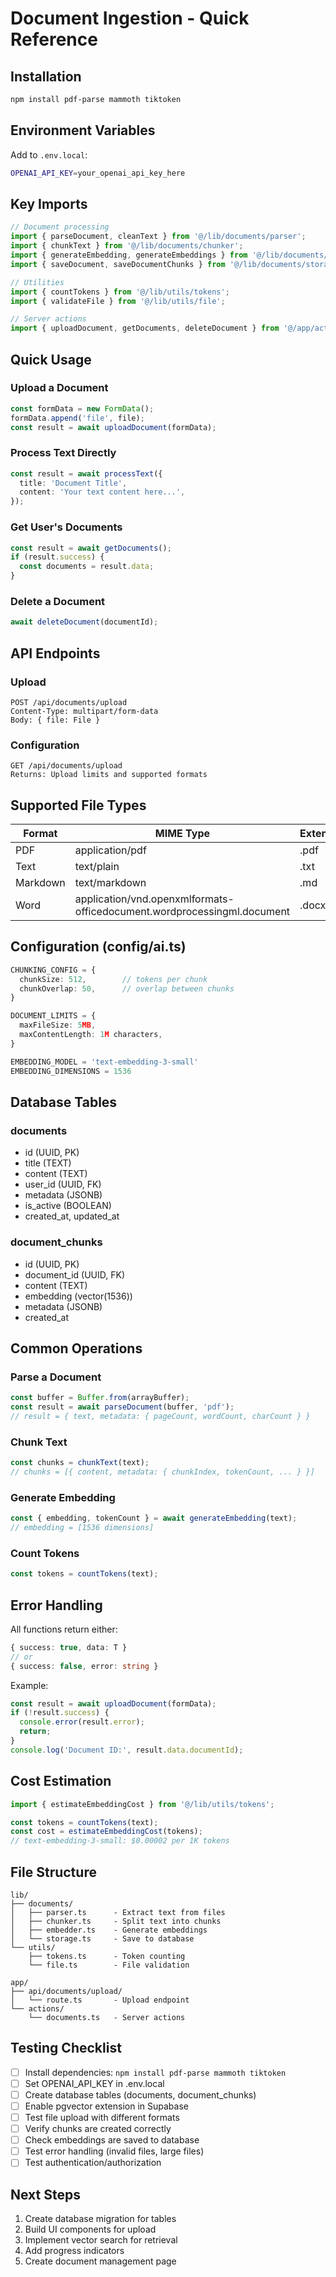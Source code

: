 # Document Ingestion - Quick Reference

## Installation

```bash
npm install pdf-parse mammoth tiktoken
```

## Environment Variables

Add to `.env.local`:
```bash
OPENAI_API_KEY=your_openai_api_key_here
```

## Key Imports

```typescript
// Document processing
import { parseDocument, cleanText } from '@/lib/documents/parser';
import { chunkText } from '@/lib/documents/chunker';
import { generateEmbedding, generateEmbeddings } from '@/lib/documents/embedder';
import { saveDocument, saveDocumentChunks } from '@/lib/documents/storage';

// Utilities
import { countTokens } from '@/lib/utils/tokens';
import { validateFile } from '@/lib/utils/file';

// Server actions
import { uploadDocument, getDocuments, deleteDocument } from '@/app/actions/documents';
```

## Quick Usage

### Upload a Document
```typescript
const formData = new FormData();
formData.append('file', file);
const result = await uploadDocument(formData);
```

### Process Text Directly
```typescript
const result = await processText({
  title: 'Document Title',
  content: 'Your text content here...',
});
```

### Get User's Documents
```typescript
const result = await getDocuments();
if (result.success) {
  const documents = result.data;
}
```

### Delete a Document
```typescript
await deleteDocument(documentId);
```

## API Endpoints

### Upload
```
POST /api/documents/upload
Content-Type: multipart/form-data
Body: { file: File }
```

### Configuration
```
GET /api/documents/upload
Returns: Upload limits and supported formats
```

## Supported File Types

| Format | MIME Type | Extension |
|--------|-----------|-----------|
| PDF | application/pdf | .pdf |
| Text | text/plain | .txt |
| Markdown | text/markdown | .md |
| Word | application/vnd.openxmlformats-officedocument.wordprocessingml.document | .docx |

## Configuration (config/ai.ts)

```typescript
CHUNKING_CONFIG = {
  chunkSize: 512,        // tokens per chunk
  chunkOverlap: 50,      // overlap between chunks
}

DOCUMENT_LIMITS = {
  maxFileSize: 5MB,
  maxContentLength: 1M characters,
}

EMBEDDING_MODEL = 'text-embedding-3-small'
EMBEDDING_DIMENSIONS = 1536
```

## Database Tables

### documents
- id (UUID, PK)
- title (TEXT)
- content (TEXT)
- user_id (UUID, FK)
- metadata (JSONB)
- is_active (BOOLEAN)
- created_at, updated_at

### document_chunks
- id (UUID, PK)
- document_id (UUID, FK)
- content (TEXT)
- embedding (vector(1536))
- metadata (JSONB)
- created_at

## Common Operations

### Parse a Document
```typescript
const buffer = Buffer.from(arrayBuffer);
const result = await parseDocument(buffer, 'pdf');
// result = { text, metadata: { pageCount, wordCount, charCount } }
```

### Chunk Text
```typescript
const chunks = chunkText(text);
// chunks = [{ content, metadata: { chunkIndex, tokenCount, ... } }]
```

### Generate Embedding
```typescript
const { embedding, tokenCount } = await generateEmbedding(text);
// embedding = [1536 dimensions]
```

### Count Tokens
```typescript
const tokens = countTokens(text);
```

## Error Handling

All functions return either:
```typescript
{ success: true, data: T }
// or
{ success: false, error: string }
```

Example:
```typescript
const result = await uploadDocument(formData);
if (!result.success) {
  console.error(result.error);
  return;
}
console.log('Document ID:', result.data.documentId);
```

## Cost Estimation

```typescript
import { estimateEmbeddingCost } from '@/lib/utils/tokens';

const tokens = countTokens(text);
const cost = estimateEmbeddingCost(tokens);
// text-embedding-3-small: $0.00002 per 1K tokens
```

## File Structure

```
lib/
├── documents/
│   ├── parser.ts      - Extract text from files
│   ├── chunker.ts     - Split text into chunks
│   ├── embedder.ts    - Generate embeddings
│   └── storage.ts     - Save to database
└── utils/
    ├── tokens.ts      - Token counting
    └── file.ts        - File validation

app/
├── api/documents/upload/
│   └── route.ts       - Upload endpoint
└── actions/
    └── documents.ts   - Server actions
```

## Testing Checklist

- [ ] Install dependencies: `npm install pdf-parse mammoth tiktoken`
- [ ] Set OPENAI_API_KEY in .env.local
- [ ] Create database tables (documents, document_chunks)
- [ ] Enable pgvector extension in Supabase
- [ ] Test file upload with different formats
- [ ] Verify chunks are created correctly
- [ ] Check embeddings are saved to database
- [ ] Test error handling (invalid files, large files)
- [ ] Test authentication/authorization

## Next Steps

1. Create database migration for tables
2. Build UI components for upload
3. Implement vector search for retrieval
4. Add progress indicators
5. Create document management page

